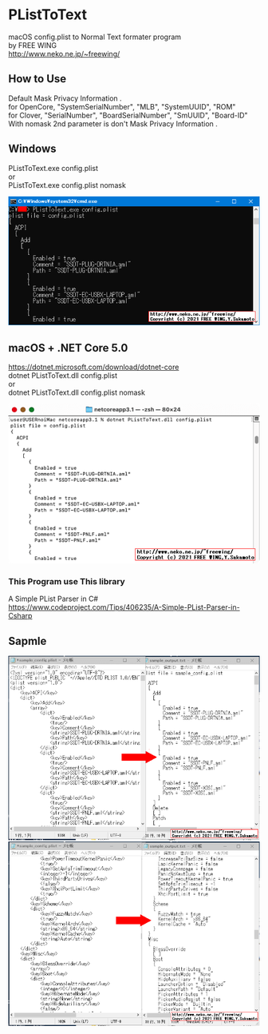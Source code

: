 # PListToText
macOS config.plist to Normal Text formater program  
by FREE WING  
http://www.neko.ne.jp/~freewing/

## How to Use
Default Mask Privacy Information .  
  for OpenCore, "SystemSerialNumber", "MLB", "SystemUUID", "ROM"  
  for Clover, "SerialNumber", "BoardSerialNumber", "SmUUID", "Board-ID"  
With nomask 2nd parameter is don't Mask Privacy Information .  

## Windows  
PListToText.exe config.plist  
or  
PListToText.exe config.plist nomask  

![Windows](https://raw.githubusercontent.com/FREEWING-JP/PListToText/main/windows.png "Windows")  

## macOS + .NET Core 5.0  
https://dotnet.microsoft.com/download/dotnet-core  
dotnet PListToText.dll config.plist  
or  
dotnet PListToText.dll config.plist nomask  

![macOS](https://raw.githubusercontent.com/FREEWING-JP/PListToText/main/macos.png "macOS")  

### This Program use This library
A Simple PList Parser in C#  
https://www.codeproject.com/Tips/406235/A-Simple-PList-Parser-in-Csharp  

## Sapmle
![Sapmle](https://raw.githubusercontent.com/FREEWING-JP/PListToText/main/sample_1.png "Sapmle")  
![Sapmle](https://raw.githubusercontent.com/FREEWING-JP/PListToText/main/sample_2.png "Sapmle")  
